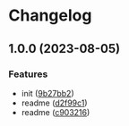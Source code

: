 # Changelog

## 1.0.0 (2023-08-05)


### Features

* init ([9b27bb2](https://github.com/DappyKit/meme-wallet/commit/9b27bb264f576211dc39798f25db60c98dfd7098))
* readme ([d2f99c1](https://github.com/DappyKit/meme-wallet/commit/d2f99c109daaa1067007bd0a4d7bcea896227c70))
* readme ([c903216](https://github.com/DappyKit/meme-wallet/commit/c903216b17d27fb5b4aa6f80fad60858c906ac38))
